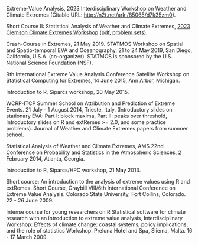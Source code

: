 Extreme-Value Analysis, 2023 Interdisciplinary Workshop on Weather and Climate Extremes (Citable URL: http://n2t.net/ark:/85065/d7k35zm0).

Short Course II: Statistical Analysis of Weather and Climate Extremes, [2023 Clemson Climate Extremes Workshop](https://whitneyhuang83.github.io/WCE2023) ([pdf](https://github.com/ericgilleland-cloud/ericgilleland-cloud.github.io/edit/main/Gilleland-Clemson-2023), [problem sets](https://github.com/ericgilleland-cloud/ericgilleland-cloud.github.io/blob/main/problemsets-Clemson-2023.pdf)).

Crash-Course in Extremes, 21 May 2019. STATMOS Workshop on Spatial and Spatio-temporal EVA and Oceanography, 21 to 24 May 2019, San Diego, California, U.S.A. (co-organizer). STATMOS is sponsored by the U.S. National Science Foundation (NSF).

9th International Extreme Value Analysis Conference Satellite Workshop on Statistical Computing for Extremes, 14 June 2015, Ann Arbor, Michigan.

Introduction to R, Siparcs workshop, 20 May 2015.

WCRP-ITCP Summer School on Attribution and Prediction of Extreme Events. 21 July - 1 August 2014, Trieste, Italy. (Introductory slides on stationary EVA: Part I: block maxima, Part II: peaks over threshold, Introductory slides on R and extRemes >= 2.0, and some practice problems). Journal of Weather and Climate Extremes papers from summer school.

Statistical Analysis of Weather and Climate Extremes, AMS 22nd Conference on Probability and Statistics in the Atmospheric Sciences, 2 February 2014, Atlanta, Georgia.

Introduction to R, Siparcs/HPC workshop, 21 May 2013.

Short course: An introduction to the analysis of extreme values using R and extRemes. Short Course, Graybill VIII/6th International Conference on Extreme Value Analysis. Colorado State University, Fort Collins, Colorado. 22 - 26 June 2009.

Intense course for young researchers on R Statistical software for climate research with an introduction to extreme value analysis, Interdisciplinary Workshop: Effects of climate change: coastal systems, policy implications, and the role of statistics Workshop. Preluna Hotel and Spa, Sliema, Malta. 16 - 17 March 2009. 
